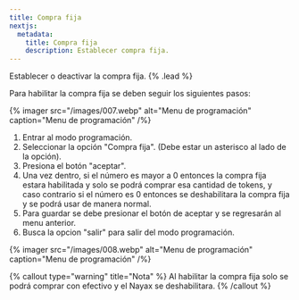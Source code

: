 ```yaml
---
title: Compra fija
nextjs:
  metadata:
    title: Compra fija
    description: Establecer compra fija.
---
```


Establecer o deactivar la compra fija. {% .lead %}

Para habilitar la compra fija se deben seguir los siguientes pasos:

{% imager src="/images/007.webp" alt="Menu de programación" caption="Menu de programación" /%}

1. Entrar al modo programación.
2. Seleccionar la opción "Compra fija". (Debe estar un asterisco al lado de la opción).
3. Presiona el botón "aceptar".
4. Una vez dentro, si el número es mayor a 0 entonces la compra fija estara habilitada y solo se podrá comprar esa
   cantidad de tokens, y caso contrario si el número es 0 entonces se deshabilitara la compra fija y se podrá usar de
   manera normal.
5. Para guardar se debe presionar el botón de aceptar y se regresarán al menu anterior.
6. Busca la opcion "salir" para salir del modo programación.

{% imager src="/images/008.webp" alt="Menu de programación" caption="Menu de programación" /%}

{% callout type="warning" title="Nota" %}
Al habilitar la compra fija solo se podrá comprar con efectivo y el Nayax se deshabilitara.
{% /callout %}